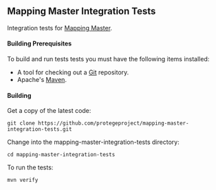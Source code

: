 ## Mapping Master Integration Tests

Integration tests for [Mapping Master](https://github.com/protegeproject/mapping-master).

#### Building Prerequisites

To build and run tests tests you must have the following items installed:

+ A tool for checking out a [Git](http://git-scm.com/) repository.
+ Apache's [Maven](http://maven.apache.org/index.html).

#### Building

Get a copy of the latest code:

    git clone https://github.com/protegeproject/mapping-master-integration-tests.git 

Change into the mapping-master-integration-tests directory:

    cd mapping-master-integration-tests 

To run the tests:

    mvn verify

